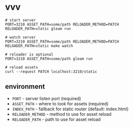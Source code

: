 # vvv

    # start server
    PORT=3210 ASSET_PATH=some/path RELOADER_METHOD=PATCH RELOADER_PATH=static gleam run

    # watch server
    PORT=3210 ASSET_PATH=some/path RELOADER_METHOD=PATCH RELOADER_PATH=static make watch

    # reloader is optional
    PORT=3210 ASSET_PATH=some/path gleam run
    
    # reload assets
    curl --request PATCH localhost:3210/static

## environment

- `PORT` - server listen port (required)
- `ASSET_PATH` - where to look for assets (required)
- `INDEX_PATH` - fallback for static router (default: index.html)
- `RELOADER_METHOD` - method to use for asset reload
- `RELOADER_PATH` - path to use for asset reload
